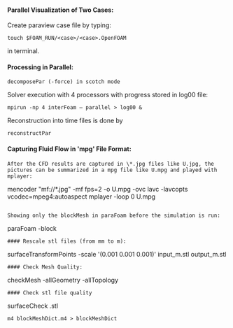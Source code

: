 #### Parallel Visualization of Two Cases:

Create paraview case file by typing:

```
touch $FOAM_RUN/<case>/<case>.OpenFOAM
```
in terminal.


#### Processing in Parallel:

```
decomposePar (-force) in scotch mode
```
Solver execution with 4 processors with progress stored in log00 file:

```
mpirun -np 4 interFoam – parallel > log00 &
```

Reconstruction into time files is done by

```
reconstructPar
```

#### Capturing Fluid Flow in 'mpg' File Format:

```
After the CFD results are captured in \*.jpg files like U.jpg, the pictures can be summarized in a mpg file like U.mpg and played with mplayer:

```
mencoder "mf://*.jpg" -mf fps=2 -o U.mpg -ovc lavc -lavcopts vcodec=mpeg4:autoaspect
mplayer -loop 0 U.mpg
```

Showing only the blockMesh in paraFoam before the simulation is run:
```
paraFoam -block
```
#### Rescale stl files (from mm to m):
```
surfaceTransformPoints -scale '(0.001 0.001 0.001)' input_m.stl output_m.stl
```
#### Check Mesh Quality:
```
checkMesh -allGeometry -allTopology
```
#### Check stl file quality
```
surfaceCheck <name>.stl
```
m4 blockMeshDict.m4 > blockMeshDict
